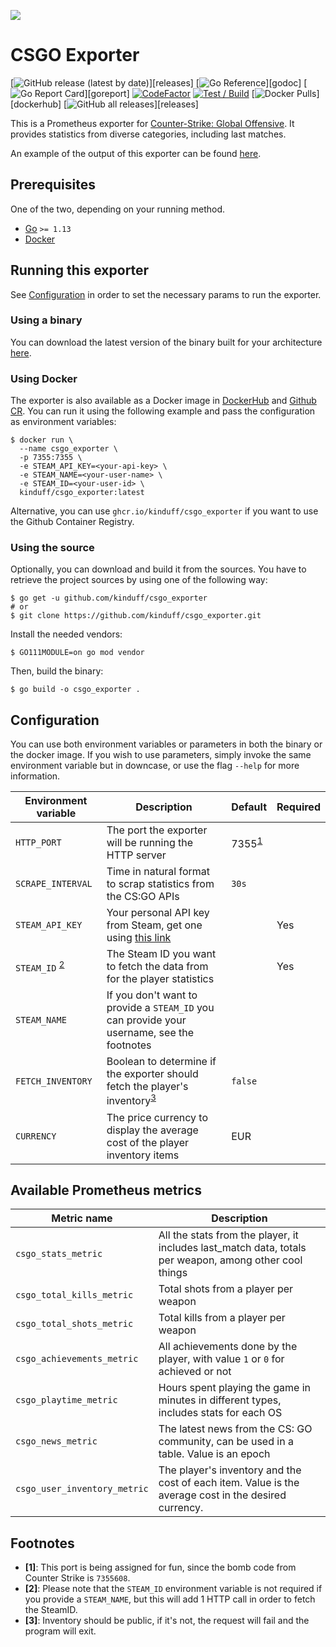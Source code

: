 ![](extra/banner.png)

# CSGO Exporter

[![GitHub release (latest by date)](https://img.shields.io/github/v/release/kinduff/csgo_exporter?)][releases]
[![Go Reference](https://pkg.go.dev/badge/github.com/kinduff/csgo_exporter.svg?)][godoc]
[![Go Report Card](https://goreportcard.com/badge/github.com/kinduff/csgo_exporter?)][goreport]
[![CodeFactor](https://www.codefactor.io/repository/github/kinduff/csgo_exporter/badge)][codefactor]
[![Test / Build](https://github.com/kinduff/csgo_exporter/actions/workflows/ci.yml/badge.svg?branch=master)][workflow-c]
[![Docker Pulls](https://img.shields.io/docker/pulls/kinduff/csgo_exporter.svg?)][dockerhub]
[![GitHub all releases](https://img.shields.io/github/downloads/kinduff/csgo_exporter/total?)][releases]

This is a Prometheus exporter for [Counter-Strike: Global Offensive][csgo]. It provides statistics from diverse categories, including last matches.

An example of the output of this exporter can be found [here][metrics_example].

## Prerequisites

One of the two, depending on your running method.

* [Go][go] `>= 1.13`
* [Docker][docker]

## Running this exporter

See [Configuration][configuration] in order to set the necessary params to run the exporter.

### Using a binary

You can download the latest version of the binary built for your architecture [here][releases].

### Using Docker

The exporter is also available as a Docker image in [DockerHub][dockerhub] and [Github CR][ghcr]. You can run it using the following example and pass the configuration as environment variables:

```shell
$ docker run \
  --name csgo_exporter \
  -p 7355:7355 \
  -e STEAM_API_KEY=<your-api-key> \
  -e STEAM_NAME=<your-user-name> \
  -e STEAM_ID=<your-user-id> \
  kinduff/csgo_exporter:latest
```

Alternative, you can use `ghcr.io/kinduff/csgo_exporter` if you want to use the Github Container Registry.

### Using the source

Optionally, you can download and build it from the sources. You have to retrieve the project sources by using one of the following way:

```shell
$ go get -u github.com/kinduff/csgo_exporter
# or
$ git clone https://github.com/kinduff/csgo_exporter.git
```

Install the needed vendors:

```shell
$ GO111MODULE=on go mod vendor
```

Then, build the binary:

```shell
$ go build -o csgo_exporter .
```

## Configuration

You can use both environment variables or parameters in both the binary or the docker image. If you wish to use parameters, simply invoke the same environment variable but in downcase, or use the flag `--help` for more information.

| Environment variable                   | Description                                                                                         | Default                         | Required |
|----------------------------------------|-----------------------------------------------------------------------------------------------------|---------------------------------|----------|
| `HTTP_PORT`                            | The port the exporter will be running the HTTP server                                               | 7355<sup id="a1">[1](#f1)</sup> |          |
| `SCRAPE_INTERVAL`                      | Time in natural format to scrap statistics from the CS:GO APIs                                      | `30s`                           |          |
| `STEAM_API_KEY`                        | Your personal API key from Steam, get one using [this link][steam-api]                              |                                 | Yes      |
| `STEAM_ID` <sup id="a2">[2](#f2)</sup> | The Steam ID you want to fetch the data from for the player statistics                              |                                 | Yes      |
| `STEAM_NAME`                           | If you don't want to provide a `STEAM_ID` you can provide your username, see the footnotes          |                                 |          |
| `FETCH_INVENTORY`                      | Boolean to determine if the exporter should fetch the player's inventory<sup id="a3">[3](#f3)</sup> | `false`                         |          |
| `CURRENCY`                             | The price currency to display the average cost of the player inventory items                        | EUR                             |          |

## Available Prometheus metrics

| Metric name                  | Description                                                                                            |
|------------------------------|--------------------------------------------------------------------------------------------------------|
| `csgo_stats_metric`          | All the stats from the player, it includes last_match data, totals per weapon, among other cool things |
| `csgo_total_kills_metric`    | Total shots from a player per weapon                                                                   |
| `csgo_total_shots_metric`    | Total kills from a player per weapon                                                                   |
| `csgo_achievements_metric`   | All achievements done by the player, with value `1` or `0` for achieved or not                         |
| `csgo_playtime_metric`       | Hours spent playing the game in minutes in different types, includes stats for each OS                 |
| `csgo_news_metric`           | The latest news from the CS: GO community, can be used in a table. Value is an epoch                   |
| `csgo_user_inventory_metric` | The player's inventory and the cost of each item. Value is the average cost in the desired currency.   |

## Footnotes

* <b id="f1">[1]</b>: This port is being assigned for fun, since the bomb code from Counter Strike is `7355608`.
* <b id="f2">[2]</b>: Please note that the `STEAM_ID` environment variable is not required if you provide a `STEAM_NAME`, but this will add 1 HTTP call in order to fetch the SteamID.
* <b id="f3">[3]</b>: Inventory should be public, if it's not, the request will fail and the program will exit.

[codefactor]: https://www.codefactor.io/repository/github/kinduff/csgo_exporter
[configuration]: #configuration
[csgo]: https://store.steampowered.com/app/730/CounterStrike_Global_Offensive
[docker]: https://docs.docker.com
[dockerhub]: https://hub.docker.com/r/kinduff/csgo_exporter
[ghcr]: #ghcr
[go]: https://golang.org
[godoc]: https://pkg.go.dev/github.com/kinduff/csgo_exporter
[goreport]: https://goreportcard.com/report/github.com/kinduff/csgo_exporter
[releases]: https://github.com/kinduff/csgo_exporter/releases
[steam-api]: https://steamcommunity.com/dev/apikey
[workflow-c]: https://github.com/kinduff/csgo_exporter/actions/workflows/ci.yml
[metrics_example]: extra/metrics_example.txt
